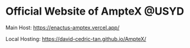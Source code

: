 # Official Website of AmpteX @USYD
Main Host: https://enactus-amptex.vercel.app/




Local Hosting: https://david-cedric-tan.github.io/AmpteX/
